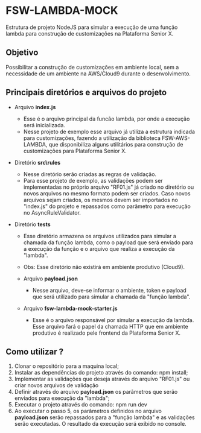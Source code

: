 # FSW-LAMBDA-MOCK

Estrutura de projeto NodeJS para simular a execução de uma função lambda para construção de customizações na Plataforma Senior X.

## Objetivo

Possibilitar a construção de customizações em ambiente local, sem a necessidade de um ambiente na AWS/Cloud9 durante o desenvolvimento.

## Principais diretórios e arquivos do projeto

  - Arquivo **index.js**
    - Esse é o arquivo principal da funcão lambda, por onde a execução será inicializada. 
    - Nesse projeto de exemplo esse arquivo já utiliza a estrutura indicada para customizações, fazendo a utilização da biblioteca FSW-AWS-LAMBDA, que disponibiliza alguns utilitários para construção de customizações para Plataforma Senior X. 

  - Diretório **src\rules**
    - Nesse diretório serão criadas as regras de validação. 
    - Para esse projeto de exemplo, as validações podem ser implementadas no próprio arquivo "RF01.js" já criado no diretório ou novos arquivos no mesmo formato podem ser criados. Caso novos arquivos sejam criados, os mesmos devem ser importados no "index.js" do projeto e repassados como parâmetro para execução no AsyncRuleValidator.

  - Diretório **tests**
    - Esse diretório armazena os arquivos utilizados para simular a chamada da função lambda, como o payload que será enviado para a execução da função e o arquivo que realiza a execução da "lambda". 
    - Obs: Esse diretório não existirá em ambiente produtivo (Cloud9). 

    - Arquivo **payload.json**
      - Nesse arquivo, deve-se informar o ambiente, token e payload que será utilizado para simular a chamada da "função lambda". 

    - Arquivo **fsw-lambda-mock-starter.js**
      - Esse é o arquivo responsável por simular a execução da lambda. Esse arquivo fará o papel da chamada HTTP que em ambiente produtivo é realizado pele frontend da Plataforma Senior X. 

## Como utilizar ? 

 1. Clonar o repositório para a maquina local;
 2. Instalar as dependências do projeto através do comando: npm install;
 3. Implementar as validações que deseja através do arquivo "RF01.js" ou criar novos arquivos de validação
 4. Definir através do arquivo **payload.json** os parâmetros que serão enviados para execução da "lambda"; 
 5. Executar o projeto através do comando: npm run dev
 6. Ao executar o passo 5, os parâmetros definidos no arquivo **payload.json** serão repassados para a "função lambda" e as validações serão executadas. O resultado da execução será exibido no console. 